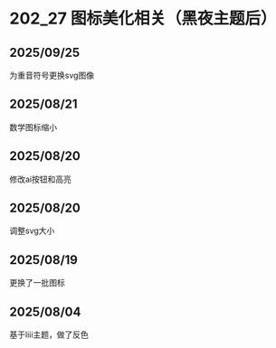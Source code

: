 # 202_27 图标美化相关（黑夜主题后）

## 2025/09/25

为重音符号更换svg图像

## 2025/08/21

数学图标缩小

## 2025/08/20

修改ai按钮和高亮

## 2025/08/20

调整svg大小


## 2025/08/19

更换了一批图标

## 2025/08/04

基于liii主题，做了反色
